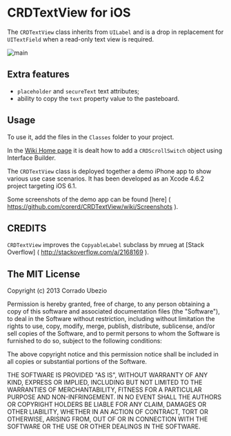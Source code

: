 CRDTextView for iOS
==================

The `CRDTextView` class inherits from `UILabel` and is a drop in replacement
for `UITextField` when a read-only text view is required.

![main](http://corerd.github.com/CRDTextView/doc/screenshots/main-r.jpg)

Extra features
--------------
- `placeholder` and `secureText` text attributes;
- ability to copy the `text` property value to the pasteboard.

Usage
-----
To use it, add the files in the `Classes` folder to your project.

In the [Wiki Home page](https://github.com/corerd/CRDTextView/wiki)
it is dealt how to add a `CRDScrollSwitch` object using Interface Builder.

The `CRDTextView` class is deployed together a demo iPhone app to show
various use case scenarios. It has been developed as an Xcode 4.6.2 project
targeting iOS 6.1.

Some screenshots of the demo app can be found [here]
( https://github.com/corerd/CRDTextView/wiki/Screenshots ).

CREDITS
-------
`CRDTextView` improves the `CopyableLabel` subclass by mrueg at [Stack Overflow]
( http://stackoverflow.com/a/2168169 ).


The MIT License
---------------
Copyright (c) 2013 Corrado Ubezio

Permission is hereby granted, free of charge, to any person obtaining a copy of
this software and associated documentation files (the "Software"), to deal in
the Software without restriction, including without limitation the rights to
use, copy, modify, merge, publish, distribute, sublicense, and/or sell copies of
the Software, and to permit persons to whom the Software is furnished to do so,
subject to the following conditions:

The above copyright notice and this permission notice shall be included in all
copies or substantial portions of the Software.

THE SOFTWARE IS PROVIDED "AS IS", WITHOUT WARRANTY OF ANY KIND, EXPRESS OR
IMPLIED, INCLUDING BUT NOT LIMITED TO THE WARRANTIES OF MERCHANTABILITY, FITNESS
FOR A PARTICULAR PURPOSE AND NON-INFRINGEMENT. IN NO EVENT SHALL THE AUTHORS OR
COPYRIGHT HOLDERS BE LIABLE FOR ANY CLAIM, DAMAGES OR OTHER LIABILITY, WHETHER
IN AN ACTION OF CONTRACT, TORT OR OTHERWISE, ARISING FROM, OUT OF OR IN
CONNECTION WITH THE SOFTWARE OR THE USE OR OTHER DEALINGS IN THE SOFTWARE.
